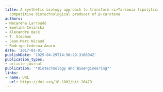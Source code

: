 ```yaml
---
title: A synthetic biology approach to transform <i>Yarrowia lipolytica</i> into a
  competitive biotechnological producer of β‐carotene
authors:
- Macarena Larroudé
- Ewelina Celińska
- Alexandre Back
- T. Stephan
- Jean‐Marc Nicaud
- Rodrigo Ledesma‐Amaro
date: '2017-01-01'
publishDate: '2025-04-29T14:56:29.316604Z'
publication_types:
- article-journal
publication: '*Biotechnology and Bioengineering*'
links:
- name: URL
  url: https://doi.org/10.1002/bit.26473
---
```

